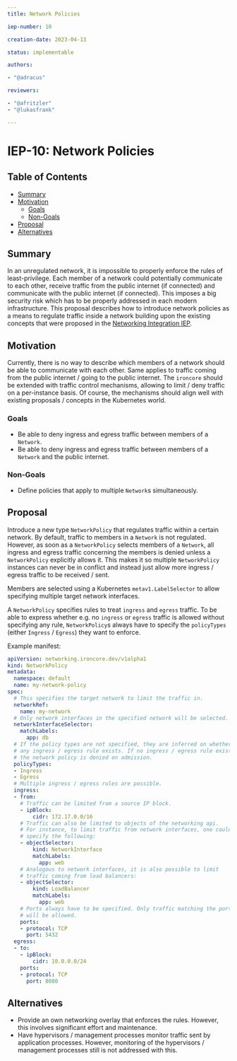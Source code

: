 ```yaml
---
title: Network Policies

iep-number: 10

creation-date: 2023-04-13

status: implementable

authors:

- "@adracus"

reviewers:

- "@afritzler"
- "@lukasfrank"

---
```


# IEP-10: Network Policies

## Table of Contents

- [Summary](#summary)
- [Motivation](#motivation)
    - [Goals](#goals)
    - [Non-Goals](#non-goals)
- [Proposal](#proposal)
- [Alternatives](#alternatives)

## Summary

In an unregulated network, it is impossible to properly enforce the rules
of least-privilege. Each member of a network could potentially communicate
to each other, receive traffic from the public internet (if connected) and
communicate with the public internet (if connected). This imposes a big security
risk which has to be properly addressed in each modern infrastructure.
This proposal describes how to introduce network policies as a means to regulate
traffic inside a network building upon the existing concepts that were proposed in the
[Networking Integration IEP](01-networking-integration.md).

## Motivation

Currently, there is no way to describe which members of a network should be able
to communicate with each other. Same applies to traffic coming from the public
internet / going to the public internet. The `ironcore` should be extended
with traffic control mechanisms, allowing to limit / deny traffic on a
per-instance basis. Of course, the mechanisms should align well with existing
proposals / concepts in the Kubernetes world.

### Goals

* Be able to deny ingress and egress traffic between members of a `Network`.
* Be able to deny ingress and egress traffic between members of a `Network` and
  the public internet.

### Non-Goals

* Define policies that apply to multiple `Network`s simultaneously.

## Proposal

Introduce a new type `NetworkPolicy` that regulates traffic within a certain network.
By default, traffic to members in a `Network` is not regulated. However, as soon as a
`NetworkPolicy` selects members of a `Network`, all ingress and egress traffic
concerning the members is denied unless a `NetworkPolicy` explicitly allows it.
This makes it so multiple `NetworkPolicy` instances can never be in conflict and
instead just allow more ingress / egress traffic to be received / sent.

Members are selected using a Kubernetes `metav1.LabelSelector` to allow specifying
multiple target network interfaces.

A `NetworkPolicy` specifies rules to treat `ingress` and `egress` traffic. To be
able to express whether e.g. no `ingress` or `egress` traffic is allowed without specifying
any rule, `NetworkPolicy`s always have to specify the `policyTypes` (either `Ingress` / `Egress`)
they want to enforce.

Example manifest:

```yaml
apiVersion: networking.ironcore.dev/v1alpha1
kind: NetworkPolicy
metadata:
  namespace: default
  name: my-network-policy
spec:
  # This specifies the target network to limit the traffic in.
  networkRef:
    name: my-network
  # Only network interfaces in the specified network will be selected.
  networkInterfaceSelector:
    matchLabels:
      app: db
  # If the policy types are not specified, they are inferred on whether
  # any ingress / egress rule exists. If no ingress / egress rule exists,
  # the network policy is denied on admission.
  policyTypes:
  - Ingress
  - Egress
  # Multiple ingress / egress rules are possible.
  ingress:
  - from:
    # Traffic can be limited from a source IP block.
    - ipBlock:
        cidr: 172.17.0.0/16
    # Traffic can also be limited to objects of the networking api.
    # For instance, to limit traffic from network interfaces, one could
    # specify the following:
    - objectSelector:
        kind: NetworkInterface
        matchLabels:
          app: web
    # Analogous to network interfaces, it is also possible to limit
    # traffic coming from load balancers:
    - objectSelector:
        kind: LoadBalancer
        matchLabels:
          app: web
    # Ports always have to be specified. Only traffic matching the ports
    # will be allowed.
    ports:
    - protocol: TCP
      port: 5432
  egress:
  - to:
    - ipBlock:
        cidr: 10.0.0.0/24
    ports:
    - protocol: TCP
      port: 8080
```

## Alternatives

* Provide an own networking overlay that enforces the rules. However, this
  involves significant effort and maintenance.
* Have hypervisors / management processes monitor traffic sent by application
  processes. However, monitoring of the hypervisors / management processes still
  is not addressed with this.
